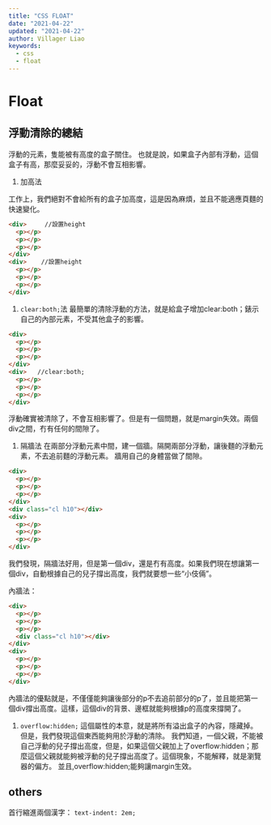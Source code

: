 ```yaml
---
title: "CSS FLOAT"
date: "2021-04-22"
updated: "2021-04-22"
author: Villager Liao
keywords:
  - css
  - float
---
```


# Float

## 浮動清除的總結

浮動的元素，隻能被有高度的盒子關住。 也就是說，如果盒子內部有浮動，這個盒子有高，那麼妥妥的，浮動不會互相影響。

1. 加高法

工作上，我們絕對不會給所有的盒子加高度，這是因為麻煩，並且不能適應頁麵的快速變化。

```html
<div>     //設置height
  <p></p>
  <p></p>
  <p></p>
</div>
<div>    //設置height
  <p></p>
  <p></p>
  <p></p>
</div>
```

1. `clear:both;`法
最簡單的清除浮動的方法，就是給盒子增加clear:both；錶示自己的內部元素，不受其他盒子的影響。

```html
<div>
  <p></p>
  <p></p>
  <p></p>
</div>
<div>   //clear:both;
  <p></p>
  <p></p>
  <p></p>
</div>
```

浮動確實被清除了，不會互相影響了。但是有一個問題，就是margin失效。兩個div之間，冇有任何的間隙了。

1. 隔牆法
在兩部分浮動元素中間，建一個牆。隔開兩部分浮動，讓後麵的浮動元素，不去追前麵的浮動元素。 牆用自己的身體當做了間隙。

```html
<div>
  <p></p>
  <p></p>
  <p></p>
</div>
<div class="cl h10"></div>
<div>
  <p></p>
  <p></p>
  <p></p>
</div>
```

我們發現，隔牆法好用，但是第一個div，還是冇有高度。如果我們現在想讓第一個div，自動根據自己的兒子撐出高度，我們就要想一些“小伎倆”。

內牆法：

```html
<div>
  <p></p>
  <p></p>
  <p></p>
  <div class="cl h10"></div>
</div>
<div>
  <p></p>
  <p></p>
  <p></p>
</div>
```

內牆法的優點就是，不僅僅能夠讓後部分的p不去追前部分的p了，並且能把第一個div撐出高度。這樣，這個div的背景、邊框就能夠根據p的高度來撐開了。

1. `overflow:hidden;`
這個屬性的本意，就是將所有溢出盒子的內容，隱藏掉。但是，我們發現這個東西能夠用於浮動的清除。 我們知道，一個父親，不能被自己浮動的兒子撐出高度，但是，如果這個父親加上了overflow:hidden；那麼這個父親就能夠被浮動的兒子撐出高度了。這個現象，不能解釋，就是瀏覽器的偏方。 並且,overflow:hidden;能夠讓margin生效。

## others

首行縮進兩個漢字：
`text-indent: 2em;`
